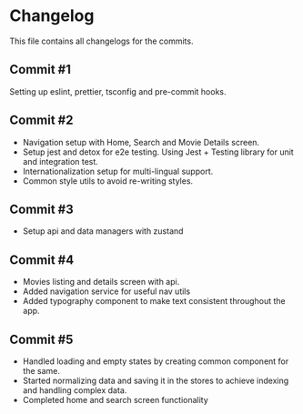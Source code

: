 # Changelog

This file contains all changelogs for the commits.

## Commit #1

Setting up eslint, prettier, tsconfig and pre-commit hooks.

## Commit #2

- Navigation setup with Home, Search and Movie Details screen.
- Setup jest and detox for e2e testing. Using Jest + Testing library for unit and integration test.
- Internationalization setup for multi-lingual support.
- Common style utils to avoid re-writing styles.

## Commit #3

- Setup api and data managers with zustand

## Commit #4

- Movies listing and details screen with api.
- Added navigation service for useful nav utils
- Added typography component to make text consistent throughout the app.

## Commit #5

- Handled loading and empty states by creating common component for the same.
- Started normalizing data and saving it in the stores to achieve indexing and handling complex data.
- Completed home and search screen functionality

